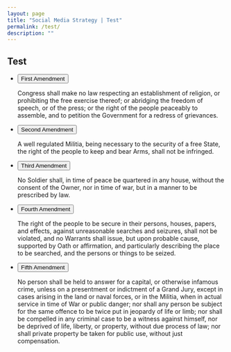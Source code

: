 ```yaml
---
layout: page
title: "Social Media Strategy | Test"
permalink: /test/
description: ""
---
```


## Test

<div class="usa-accordion">
  <ul class="usa-unstyled-list">
    <li>
      <button class="usa-button-unstyled"
        aria-expanded="true" aria-controls="collapsible-0">
        First Amendment
      </button>
      <div id="collapsible-0" aria-hidden="false" class="usa-accordion-content">
        <p>
        Congress shall make no law respecting an establishment of religion, or prohibiting the free exercise thereof; or abridging the freedom of speech, or of the press; or the right of the people peaceably to assemble, and to petition the Government for a redress of grievances.
        </p>
      </div>
    </li>
    <li>
      <button class="usa-button-unstyled"
        aria-expanded="false" aria-controls="collapsible-1">
        Second Amendment
      </button>
      <div id="collapsible-1" aria-hidden="true" class="usa-accordion-content">
        <p>
        A well regulated Militia, being necessary to the security of a free State, the right of the people to keep and bear Arms, shall not be infringed.
        </p>
      </div>
    </li>
    <li>
      <button class="usa-button-unstyled"
          aria-expanded="false" aria-controls="collapsible-2">
        Third Amendment
      </button>
      <div id="collapsible-2" aria-hidden="true" class="usa-accordion-content">
        <p>
        No Soldier shall, in time of peace be quartered in any house, without the consent of the Owner, nor in time of war, but in a manner to be prescribed by law.
        </p>
      </div>
    </li>
    <li>
      <button class="usa-button-unstyled"
        aria-expanded="false" aria-controls="collapsible-3">
        Fourth Amendment
      </button>
      <div id="collapsible-3" aria-hidden="true" class="usa-accordion-content">
        <p>
        The right of the people to be secure in their persons, houses, papers, and effects, against unreasonable searches and seizures, shall not be violated, and no Warrants shall issue, but upon probable cause, supported by Oath or affirmation, and particularly describing the place to be searched, and the persons or things to be seized.
        </p>
      </div>
    </li>
    <li>
      <button class="usa-button-unstyled"
        aria-expanded="false" aria-controls="collapsible-4">
        Fifth Amendment
      </button>
      <div id="collapsible-4" aria-hidden="true" class="usa-accordion-content">
        <p>
        No person shall be held to answer for a capital, or otherwise infamous crime, unless on a presentment or indictment of a Grand Jury, except in cases arising in the land or naval forces, or in the Militia, when in actual service in time of War or public danger; nor shall any person be subject for the same offence to be twice put in jeopardy of life or limb; nor shall be compelled in any criminal case to be a witness against himself, nor be deprived of life, liberty, or property, without due process of law; nor shall private property be taken for public use, without just compensation.
        </p>
      </div>
    </li>
  </ul>
</div>
